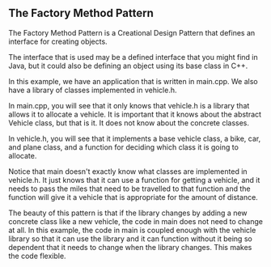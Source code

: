 ## The Factory Method Pattern

The Factory Method Pattern is a Creational Design Pattern that defines an interface for creating objects.

The interface that is used may be a defined interface that you might find in Java, but it could also be defining an object
using its base class in C++.

In this example, we have an application that is written in main.cpp. We also have a library of classes implemented in vehicle.h.

In main.cpp, you will see that it only knows that vehicle.h is a library that allows it to allocate a vehicle.
It is important that it knows about the abstract Vehicle class, but that is it. It does not know about the concrete classes.

In vehicle.h, you will see that it implements a base vehicle class, a bike, car, and plane class, and a function
for deciding which class it is going to allocate. 

Notice that main doesn't exactly know what classes are implemented in vehicle.h. It just knows that it can use a function for getting
a vehicle, and it needs to pass the miles that need to be travelled to that function and the function will give it a vehicle that is
appropriate for the amount of distance.

The beauty of this pattern is that if the library changes by adding a new concrete class like a new vehicle, the code in main does not 
need to change at all. In this example, the code in main is coupled enough with the vehicle library so that it can use the library and 
it can function without it being so dependent that it needs to change when the library changes. This makes the code flexible.
